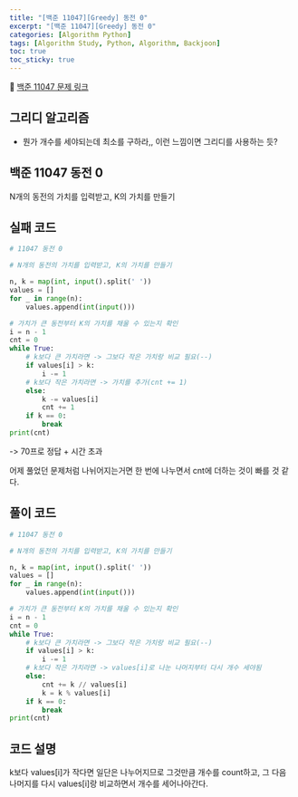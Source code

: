 ```yaml
---
title: "[백준 11047][Greedy] 동전 0"
excerpt: "[백준 11047][Greedy] 동전 0"
categories: [Algorithm Python]
tags: [Algorithm Study, Python, Algorithm, Backjoon]
toc: true
toc_sticky: true
---
```


📌 [백준 11047 문제 링크](https://www.acmicpc.net/problem/11047) <br>

## 그리디 알고리즘

- 뭔가 개수를 세야되는데 최소를 구하라,, 이런 느낌이면 그리디를 사용하는 듯?

## 백준 11047 동전 0

N개의 동전의 가치를 입력받고, K의 가치를 만들기

## 실패 코드

```python
# 11047 동전 0

# N개의 동전의 가치를 입력받고, K의 가치를 만들기

n, k = map(int, input().split(' '))
values = []
for _ in range(n):
    values.append(int(input()))

# 가치가 큰 동전부터 K의 가치를 채울 수 있는지 확인
i = n - 1
cnt = 0
while True:
    # k보다 큰 가치라면 -> 그보다 작은 가치랑 비교 필요(--)
    if values[i] > k:
        i -= 1
    # k보다 작은 가치라면 -> 가치를 추가(cnt += 1)
    else:
        k -= values[i]
        cnt += 1
    if k == 0:
        break
print(cnt)

```

-> 70프로 정답 + 시간 초과 <br>

어제 풀었던 문제처럼 나뉘어지는거면 한 번에 나누면서 cnt에 더하는 것이 빠를 것 같다.

## 풀이 코드

```python
# 11047 동전 0

# N개의 동전의 가치를 입력받고, K의 가치를 만들기

n, k = map(int, input().split(' '))
values = []
for _ in range(n):
    values.append(int(input()))

# 가치가 큰 동전부터 K의 가치를 채울 수 있는지 확인
i = n - 1
cnt = 0
while True:
    # k보다 큰 가치라면 -> 그보다 작은 가치랑 비교 필요(--)
    if values[i] > k:
        i -= 1
    # k보다 작은 가치라면 -> values[i]로 나눈 나머지부터 다시 개수 세야됨
    else:
        cnt += k // values[i]
        k = k % values[i]
    if k == 0:
        break
print(cnt)
```

## 코드 설명

k보다 values[i]가 작다면 일단은 나누어지므로 그것만큼 개수를 count하고, 그 다음 나머지를 다시 values[i]랑 비교하면서 개수를 세어나아간다.
